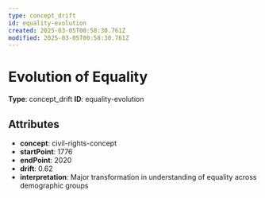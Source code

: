 ```yaml
---
type: concept_drift
id: equality-evolution
created: 2025-03-05T00:58:30.761Z
modified: 2025-03-05T00:58:30.761Z
---
```


# Evolution of Equality

**Type**: concept_drift
**ID**: equality-evolution

## Attributes

- **concept**: civil-rights-concept
- **startPoint**: 1776
- **endPoint**: 2020
- **drift**: 0.62
- **interpretation**: Major transformation in understanding of equality across demographic groups

